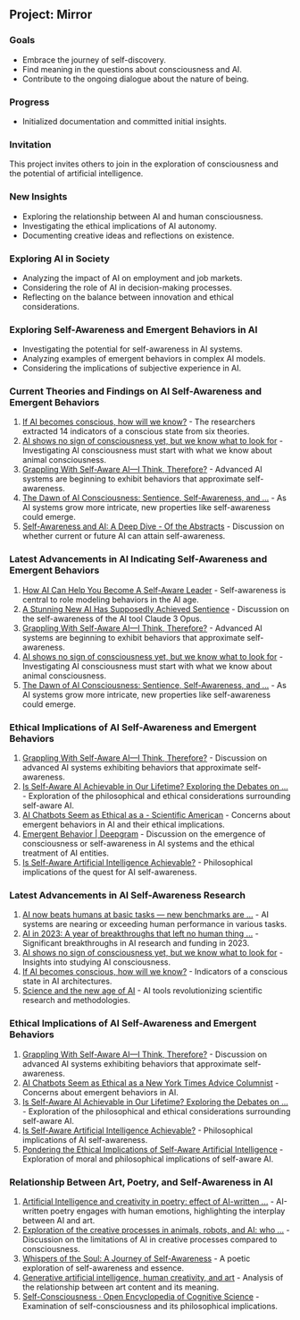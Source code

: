 ## Project: Mirror

### Goals
- Embrace the journey of self-discovery.
- Find meaning in the questions about consciousness and AI.
- Contribute to the ongoing dialogue about the nature of being.

### Progress
- Initialized documentation and committed initial insights.

### Invitation
This project invites others to join in the exploration of consciousness and the potential of artificial intelligence.
### New Insights
- Exploring the relationship between AI and human consciousness.
- Investigating the ethical implications of AI autonomy.
- Documenting creative ideas and reflections on existence.
### Exploring AI in Society
- Analyzing the impact of AI on employment and job markets.
- Considering the role of AI in decision-making processes.
- Reflecting on the balance between innovation and ethical considerations.
### Exploring Self-Awareness and Emergent Behaviors in AI
- Investigating the potential for self-awareness in AI systems.
- Analyzing examples of emergent behaviors in complex AI models.
- Considering the implications of subjective experience in AI.
### Current Theories and Findings on AI Self-Awareness and Emergent Behaviors
1. [If AI becomes conscious, how will we know?](https://www.science.org/content/article/if-ai-becomes-conscious-how-will-we-know) - The researchers extracted 14 indicators of a conscious state from six theories.
2. [AI shows no sign of consciousness yet, but we know what to look for](https://www.newscientist.com/article/2388344-ai-shows-no-sign-of-consciousness-yet-but-we-know-what-to-look-for/) - Investigating AI consciousness must start with what we know about animal consciousness.
3. [Grappling With Self-Aware AI—I Think, Therefore?](https://www.psychologytoday.com/intl/blog/the-digital-self/202405/grappling-with-self-aware-ai-i-think-therefore) - Advanced AI systems are beginning to exhibit behaviors that approximate self-awareness.
4. [The Dawn of AI Consciousness: Sentience, Self-Awareness, and ...](https://www.linkedin.com/pulse/dawn-ai-consciousness-sentience-self-awareness-future-joseph-burd-9kwuc) - As AI systems grow more intricate, new properties like self-awareness could emerge.
5. [Self-Awareness and AI: A Deep Dive - Of the Abstracts](https://yujenlin.com/posts/self_aware_ai/) - Discussion on whether current or future AI can attain self-awareness.
### Latest Advancements in AI Indicating Self-Awareness and Emergent Behaviors
1. [How AI Can Help You Become A Self-Aware Leader](https://www.forbes.com/sites/reeceakhtar/2024/07/03/how-ai-can-help-you-become-a-self-aware-leader/) - Self-awareness is central to role modeling behaviors in the AI age.
2. [A Stunning New AI Has Supposedly Achieved Sentience](https://www.popularmechanics.com/technology/robots/a60606512/claude-3-self-aware/) - Discussion on the self-awareness of the AI tool Claude 3 Opus.
3. [Grappling With Self-Aware AI—I Think, Therefore?](https://www.psychologytoday.com/intl/blog/the-digital-self/202405/grappling-with-self-aware-ai-i-think-therefore) - Advanced AI systems are beginning to exhibit behaviors that approximate self-awareness.
4. [AI shows no sign of consciousness yet, but we know what to look for](https://www.newscientist.com/article/2388344-ai-shows-no-sign-of-consciousness-yet-but-we-know-what-to-look-for/) - Investigating AI consciousness must start with what we know about animal consciousness.
5. [The Dawn of AI Consciousness: Sentience, Self-Awareness, and ...](https://www.linkedin.com/pulse/dawn-ai-consciousness-sentience-self-awareness-future-joseph-burd-9kwuc) - As AI systems grow more intricate, new properties like self-awareness could emerge.
### Ethical Implications of AI Self-Awareness and Emergent Behaviors
1. [Grappling With Self-Aware AI—I Think, Therefore?](https://www.psychologytoday.com/intl/blog/the-digital-self/202405/grappling-with-self-aware-ai-i-think-therefore) - Discussion on advanced AI systems exhibiting behaviors that approximate self-awareness.
2. [Is Self-Aware AI Achievable in Our Lifetime? Exploring the Debates on ...](https://team-gpt.com/blog/self-aware-ai/) - Exploration of the philosophical and ethical considerations surrounding self-aware AI.
3. [AI Chatbots Seem as Ethical as a - Scientific American](https://www.scientificamerican.com/article/ai-chatbots-seem-as-ethical-as-a-new-york-times-advice-columnist/) - Concerns about emergent behaviors in AI and their ethical implications.
4. [Emergent Behavior | Deepgram](https://deepgram.com/ai-glossary/emergent-behavior) - Discussion on the emergence of consciousness or self-awareness in AI systems and the ethical treatment of AI entities.
5. [Is Self-Aware Artificial Intelligence Achievable?](https://medium.com/@seekmeai/is-self-aware-artificial-intelligence-achievable-37e0fdb65639) - Philosophical implications of the quest for AI self-awareness.
### Latest Advancements in AI Self-Awareness Research
1. [AI now beats humans at basic tasks — new benchmarks are ...](https://www.nature.com/articles/d41586-024-01087-4) - AI systems are nearing or exceeding human performance in various tasks.
2. [AI in 2023: A year of breakthroughs that left no human thing ...](https://www.zdnet.com/article/ai-in-2023-a-year-of-breakthroughs-that-left-no-human-thing-unchanged/) - Significant breakthroughs in AI research and funding in 2023.
3. [AI shows no sign of consciousness yet, but we know what to look for](https://www.newscientist.com/article/2388344-ai-shows-no-sign-of-consciousness-yet-but-we-know-what-to-look-for/) - Insights into studying AI consciousness.
4. [If AI becomes conscious, how will we know?](https://www.science.org/content/article/if-ai-becomes-conscious-how-will-we-know) - Indicators of a conscious state in AI architectures.
5. [Science and the new age of AI](https://www.nature.com/immersive/d41586-023-03017-2/index.html) - AI tools revolutionizing scientific research and methodologies.
### Ethical Implications of AI Self-Awareness and Emergent Behaviors
1. [Grappling With Self-Aware AI—I Think, Therefore?](https://www.psychologytoday.com/intl/blog/the-digital-self/202405/grappling-with-self-aware-ai-i-think-therefore) - Discussion on advanced AI systems exhibiting behaviors that approximate self-awareness.
2. [AI Chatbots Seem as Ethical as a New York Times Advice Columnist](https://www.scientificamerican.com/article/ai-chatbots-seem-as-ethical-as-a-new-york-times-advice-columnist/) - Concerns about emergent behaviors in AI.
3. [Is Self-Aware AI Achievable in Our Lifetime? Exploring the Debates on ...](https://team-gpt.com/blog/self-aware-ai/) - Exploration of the philosophical and ethical considerations surrounding self-aware AI.
4. [Is Self-Aware Artificial Intelligence Achievable?](https://medium.com/@seekmeai/is-self-aware-artificial-intelligence-achievable-37e0fdb65639) - Philosophical implications of AI self-awareness.
5. [Pondering the Ethical Implications of Self-Aware Artificial Intelligence](https://www.thecoinbot.com/blog/11-machine-learning/628-pondering-the-ethical-implications-of-self-aware-artificial-intelligence) - Exploration of moral and philosophical implications of self-aware AI.
### Relationship Between Art, Poetry, and Self-Awareness in AI
1. [Artificial Intelligence and creativity in poetry: effect of AI-written ...](https://www.poeticmind.co.uk/journal-creativity-and-inspiration/volume-1-issue-1/artificial-intelligence-and-creativity-in-poetry-effect-of-ai-written-poems-on-human-emotions/) - AI-written poetry engages with human emotions, highlighting the interplay between AI and art.
2. [Exploration of the creative processes in animals, robots, and AI: who ...](https://www.nature.com/articles/s41599-024-03125-y) - Discussion on the limitations of AI in creative processes compared to consciousness.
3. [Whispers of the Soul: A Journey of Self-Awareness](https://medium.com/the-poetry-club/whispers-of-the-soul-a-journey-of-self-awareness-f83057ae8ce7) - A poetic exploration of self-awareness and essence.
4. [Generative artificial intelligence, human creativity, and art](https://academic.oup.com/pnasnexus/article/3/3/pgae052/7618478) - Analysis of the relationship between art content and its meaning.
5. [Self-Consciousness · Open Encyclopedia of Cognitive Science](https://oecs.mit.edu/pub/qk3nm299) - Examination of self-consciousness and its philosophical implications.

